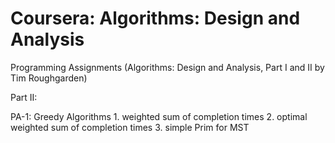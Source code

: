 Coursera: Algorithms: Design and Analysis
====================================

Programming Assignments (Algorithms: Design and Analysis, Part I and II by Tim Roughgarden)

Part II:

PA-1: Greedy Algorithms
	1. weighted sum of completion times
	2. optimal weighted sum of completion times
	3. simple Prim for MST